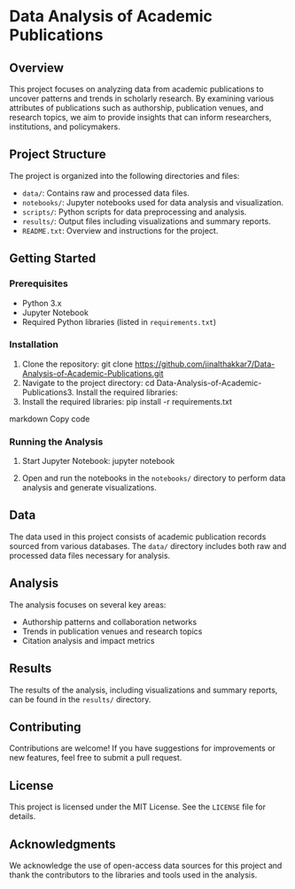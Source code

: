 # Data Analysis of Academic Publications

## Overview
This project focuses on analyzing data from academic publications to uncover patterns and trends in scholarly research. By examining various attributes of publications such as authorship, publication venues, and research topics, we aim to provide insights that can inform researchers, institutions, and policymakers.

## Project Structure
The project is organized into the following directories and files:

- `data/`: Contains raw and processed data files.
- `notebooks/`: Jupyter notebooks used for data analysis and visualization.
- `scripts/`: Python scripts for data preprocessing and analysis.
- `results/`: Output files including visualizations and summary reports.
- `README.txt`: Overview and instructions for the project.

## Getting Started

### Prerequisites
- Python 3.x
- Jupyter Notebook
- Required Python libraries (listed in `requirements.txt`)

### Installation
1. Clone the repository:
git clone https://github.com/jinalthakkar7/Data-Analysis-of-Academic-Publications.git
2. Navigate to the project directory:
cd Data-Analysis-of-Academic-Publications3. Install the required libraries:
3. Install the required libraries:
pip install -r requirements.txt

markdown
Copy code

### Running the Analysis
1. Start Jupyter Notebook:
jupyter notebook

2. Open and run the notebooks in the `notebooks/` directory to perform data analysis and generate visualizations.

## Data
The data used in this project consists of academic publication records sourced from various databases. The `data/` directory includes both raw and processed data files necessary for analysis.

## Analysis
The analysis focuses on several key areas:
- Authorship patterns and collaboration networks
- Trends in publication venues and research topics
- Citation analysis and impact metrics

## Results
The results of the analysis, including visualizations and summary reports, can be found in the `results/` directory.

## Contributing
Contributions are welcome! If you have suggestions for improvements or new features, feel free to submit a pull request.

## License
This project is licensed under the MIT License. See the `LICENSE` file for details.

## Acknowledgments
We acknowledge the use of open-access data sources for this project and thank the contributors to the libraries and tools used in the analysis.
